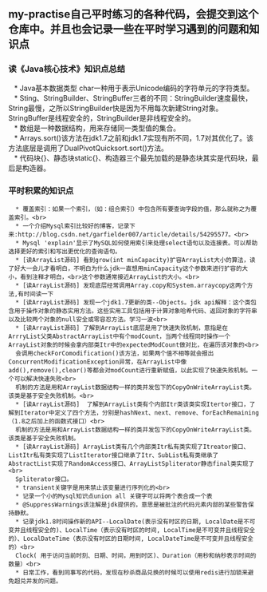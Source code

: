 ## my-practise自己平时练习的各种代码，会提交到这个仓库中。并且也会记录一些在平时学习遇到的问题和知识点
### 读《Java核心技术》知识点总结
    * Java基本数据类型 char一种用于表示Unicode编码的字符单元的字符类型。<br>
    * Sting、StringBuilder、StringBuffer三者的不同：StringBuilder速度最快，String最慢，之所以StringBuilder快是因为不用每次新建String对象。 <br>StringBuffer是线程安全的，StringBuilder是非线程安全的。<br>
    * 数组是一种数据结构，用来存储同一类型值的集合。<br>
    * Arrays.sort()该方法在jdk1.7之前和jdk1.7实现有所不同，1.7对其优化了。该方法底层是调用了DualPivotQuicksort.sort()方法。<br>
    * 代码块{}、静态块static{}、构造器三个最先加载的是静态块其实是代码块，最后是构造器。
 ### 平时积累的知识点
      * 覆盖索引：如果一个索引，（如：组合索引）中包含所有要查询字段的值，那么就称之为覆盖索引。<br>
      * 一个介绍Mysql索引比较好的博客，记录下来:http://blog.csdn.net/garfielder007/article/details/54295577。<br>
      * Mysql 'explain'显示了MySQL如何使用索引来处理select语句以及连接表。可以帮助选择更好的索引和写出更优化的查询语句。
      * [读ArrayList源码] 看到grow(int minCapacity)扩容ArrayList大小的算法，读了好大一会儿才看明白，不明白为什么jdk一直想用minCapacity这个参数来进行扩容的大小，看到注释才明白，<br>这个参数通常接近ArrayList的大小。<br>
      * [读ArrayList源码] 发现底层经常调用Array.copy和System.arraycopy这两个方法,有时间读一下
      * [读ArrayList源码] 发现一个jdk1.7更新的类--Objects。jdk api解释：这个类包含用于操作对象的静态实用方法。这些实用工具包括用于计算对象哈希代码、返回对象的字符串以及比较两个对象的null安全或零容忍方法。学习一波<br>
      * [读ArrayList源码] 了解到ArrayList底层是用了快速失败机制，意指是在ArrryList父类AbstractArrayList中有个modCount，当两个线程同时操作一个ArrayList对象的时候会拿内部类Itr中的expectedModCount做对比，在遍历该对象的<br>
      会调用checkForComodification()该方法，如果两个值不相等就会报出ConcurrentModificationException异常，在ArrayList中像add(),remove(),clear()等都会对modCount进行重新赋值，以此实现了快速失败机制。一个可以解决快速失败<br>
      机制的方法是用和ArrayList数据结构一样的类并发包下的CopyOnWriteArrayList类。该类是基于安全失败机制。<br>
      * [读ArrayList源码]  了解到ArrayList类有个内部Itr类该类实现Itertor接口，了解到Iterator中定义了四个方法，分别是hashNext、next、remove、forEachRemaining（1.8之后加上的函数式接口）<br>
      机制的方法是用和ArrayList数据结构一样的类并发包下的CopyOnWriteArrayList类。该类是基于安全失败机制。
      * [读ArrayList源码] ArrayList类有几个内部类Itr私有类实现了Itreator接口、ListItr私有类实现了ListIterator接口继承了Itr、SubList私有类继承了AbstractList实现了RandomAccess接口、ArrayListSpliterator静态final类实现了<br>
      Spliterator接口。
      * transient关键字是用来禁止该变量进行序列化的<br>
      * 记录一个小的Mysql知识点union all 关键字可以将两个表合成一个表
      * @SuppressWarnings该注解是jdk提供的，意思是被批注的代码元素内部的某些警告保持静默。 
      * 记录jdk1.8时间操作新的API--LocalDate(表示没有时区的日期, LocalDate是不可变并且线程安全的)、LocalTime（表示没有时区的时间, LocalTime是不可变并且线程安全的）、LocalDateTime（表示没有时区的日期时间, LocalDateTime是不可变并且线程安全的）<br>
      Clock( 用于访问当前时刻、日期、时间，用到时区)、Duration（用秒和纳秒表示时间的数量）<br>
      * 日常工作，看到同事写的代码，发现在秒杀商品兑换的时候可以使用redis进行加锁来避免超兑并发的问题。
 

 
 
